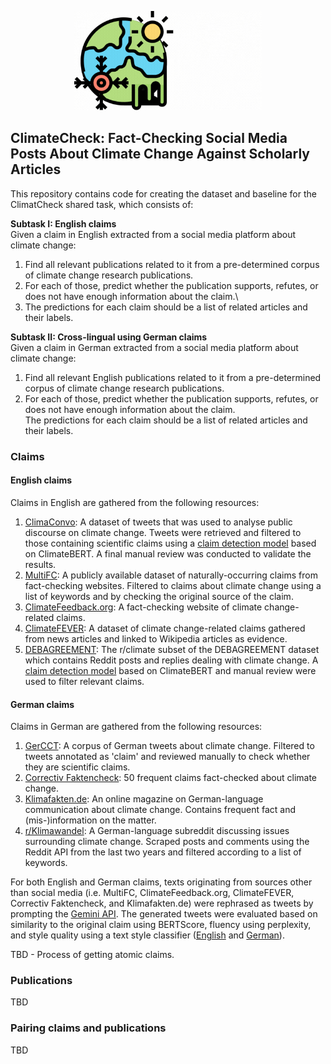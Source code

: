 <p align="center">
<img src="climatecheck-logo.gif" alt="drawing" width="300"/>
  <br>
</p>

## ClimateCheck: Fact-Checking Social Media Posts About Climate Change Against Scholarly Articles

This repository contains code for creating the dataset and baseline for the ClimatCheck shared task, which consists of:

**Subtask I: English claims** \
Given a claim in English extracted from a social media platform about climate change: 
1. Find all relevant publications related to it from a pre-determined corpus of climate change research publications. 
2. For each of those, predict whether the publication supports, refutes, or does not have enough information about the claim.\
3. The predictions for each claim should be a list of related articles and their labels. 
	
**Subtask II: Cross-lingual using German claims** \
Given a claim in German extracted from a social media platform about climate change: 
1. Find all relevant English publications related to it from a pre-determined corpus of climate change research publications. 
2. For each of those, predict whether the publication supports, refutes, or does not have enough information about the claim. \
The predictions for each claim should be a list of related articles and their labels. 

### Claims

#### English claims

Claims in English are gathered from the following resources:
1. [ClimaConvo](https://github.com/shucoll/ClimaConvo): A dataset of tweets that was used to analyse public discourse on climate change. Tweets were retrieved and filtered to those containing scientific claims using a [claim detection model](https://huggingface.co/climatebert/environmental-claims) based on ClimateBERT. A final manual review was conducted to validate the results.  
2. [MultiFC](https://www.copenlu.com/publication/2019_emnlp_augenstein/): A publicly available dataset of naturally-occurring claims from fact-checking websites. Filtered to claims about climate change using a list of keywords and by checking the original source of the claim. 
3. [ClimateFeedback.org](https://science.feedback.org/climate-feedback/): A fact-checking website of climate change-related claims. 
4. [ClimateFEVER](https://huggingface.co/datasets/tdiggelm/climate_fever): A dataset of climate change-related claims gathered from news articles and linked to Wikipedia articles as evidence. 
5. [DEBAGREEMENT](https://datasets-benchmarks-proceedings.neurips.cc/paper_files/paper/2021/hash/6f3ef77ac0e3619e98159e9b6febf557-Abstract-round2.html): The r/climate subset of the DEBAGREEMENT dataset which contains Reddit posts and replies dealing with climate change. A [claim detection model](https://huggingface.co/climatebert/environmental-claims) based on ClimateBERT and manual review were used to filter relevant claims.
   
#### German claims

Claims in German are gathered from the following resources:
1. [GerCCT](https://github.com/RobinSchaefer/GerCCT): A corpus of German tweets about climate change. Filtered to tweets annotated as 'claim' and reviewed manually to check whether they are scientific claims.  
2. [Correctiv Faktencheck](https://correctiv.org/faktencheck/klima/): 50 frequent claims fact-checked about climate change. 
3. [Klimafakten.de](https://www.klimafakten.de/): An online magazine on German-language communication about climate change. Contains frequent fact and (mis-)information on the matter. 
4. [r/Klimawandel](https://www.reddit.com/r/Klimawandel/): A German-language subreddit discussing issues surrounding climate change. Scraped posts and comments using the Reddit API from the last two years and filtered according to a list of keywords. 

For both English and German claims, texts originating from sources other than social media (i.e. MultiFC, ClimateFeedback.org, ClimateFEVER, Correctiv Faktencheck, and Klimafakten.de) were rephrased as tweets by prompting the [Gemini API](https://ai.google.dev/). The generated tweets were evaluated based on similarity to the original claim using BERTScore, fluency using perplexity, and style quality using a text style classifier ([English](https://huggingface.co/rabuahmad/tweet-style-classifier) and [German](https://huggingface.co/rabuahmad/tweet-style-classifier-de)). 

TBD - Process of getting atomic claims. 

### Publications

TBD

### Pairing claims and publications

TBD
